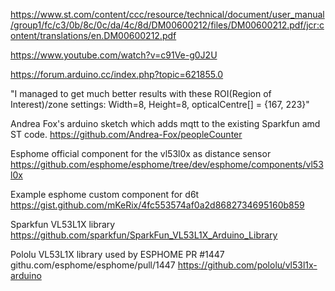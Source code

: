 https://www.st.com/content/ccc/resource/technical/document/user_manual/group1/fc/c3/0b/8c/0c/da/4c/8d/DM00600212/files/DM00600212.pdf/jcr:content/translations/en.DM00600212.pdf

https://www.youtube.com/watch?v=c91Ve-g0J2U

https://forum.arduino.cc/index.php?topic=621855.0

"I managed to get much better results with these ROI(Region of Interest)/zone settings: Width=8, Height=8, opticalCentre[] = {167, 223}"

Andrea Fox's arduino sketch which adds mqtt to the existing Sparkfun amd ST code.
https://github.com/Andrea-Fox/peopleCounter


Esphome official component for the vl53l0x as distance sensor
https://github.com/esphome/esphome/tree/dev/esphome/components/vl53l0x

Example esphome custom component for d6t
https://gist.github.com/mKeRix/4fc553574af0a2d8682734695160b859


Sparkfun VL53L1X library
https://github.com/sparkfun/SparkFun_VL53L1X_Arduino_Library

Pololu VL53L1X library used by ESPHOME PR #1447 githu.com/esphome/esphome/pull/1447
https://github.com/pololu/vl53l1x-arduino